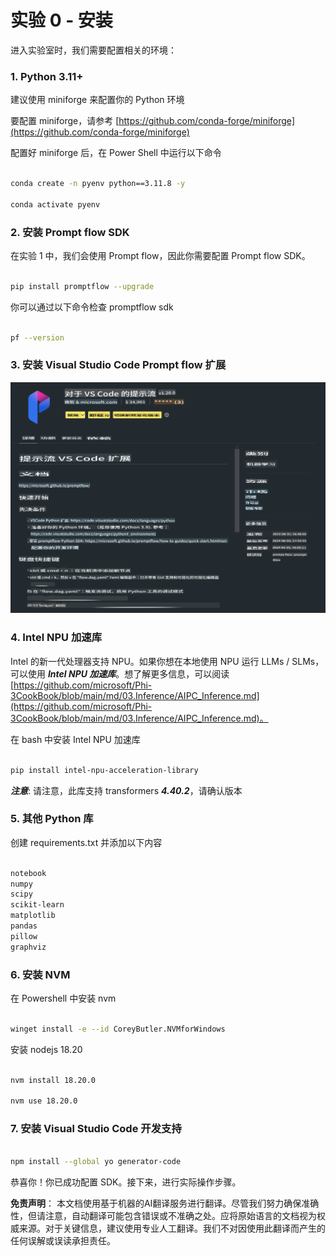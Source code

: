 # **实验 0 - 安装**

进入实验室时，我们需要配置相关的环境：

### **1. Python 3.11+**

建议使用 miniforge 来配置你的 Python 环境

要配置 miniforge，请参考 [https://github.com/conda-forge/miniforge](https://github.com/conda-forge/miniforge)

配置好 miniforge 后，在 Power Shell 中运行以下命令

```bash

conda create -n pyenv python==3.11.8 -y

conda activate pyenv

```

### **2. 安装 Prompt flow SDK**

在实验 1 中，我们会使用 Prompt flow，因此你需要配置 Prompt flow SDK。

```bash

pip install promptflow --upgrade

```

你可以通过以下命令检查 promptflow sdk

```bash

pf --version

```

### **3. 安装 Visual Studio Code Prompt flow 扩展**

![pf](../../../../../../../translated_images/pf_ext.2830ee3df27421bce4a776ce6474a025c28f3886dac2272d60b70572a9a87040.zh.png)

### **4. Intel NPU 加速库**

Intel 的新一代处理器支持 NPU。如果你想在本地使用 NPU 运行 LLMs / SLMs，可以使用 ***Intel NPU 加速库***。想了解更多信息，可以阅读 [https://github.com/microsoft/Phi-3CookBook/blob/main/md/03.Inference/AIPC_Inference.md](https://github.com/microsoft/Phi-3CookBook/blob/main/md/03.Inference/AIPC_Inference.md)。

在 bash 中安装 Intel NPU 加速库

```bash

pip install intel-npu-acceleration-library

```

***注意***: 请注意，此库支持 transformers ***4.40.2***，请确认版本

### **5. 其他 Python 库**

创建 requirements.txt 并添加以下内容

```txt

notebook
numpy 
scipy 
scikit-learn 
matplotlib 
pandas 
pillow 
graphviz

```

### **6. 安装 NVM**

在 Powershell 中安装 nvm

```bash

winget install -e --id CoreyButler.NVMforWindows

```

安装 nodejs 18.20

```bash

nvm install 18.20.0

nvm use 18.20.0

```

### **7. 安装 Visual Studio Code 开发支持**

```bash

npm install --global yo generator-code

```

恭喜你！你已成功配置 SDK。接下来，进行实际操作步骤。

**免责声明**：
本文档使用基于机器的AI翻译服务进行翻译。尽管我们努力确保准确性，但请注意，自动翻译可能包含错误或不准确之处。应将原始语言的文档视为权威来源。对于关键信息，建议使用专业人工翻译。我们不对因使用此翻译而产生的任何误解或误读承担责任。